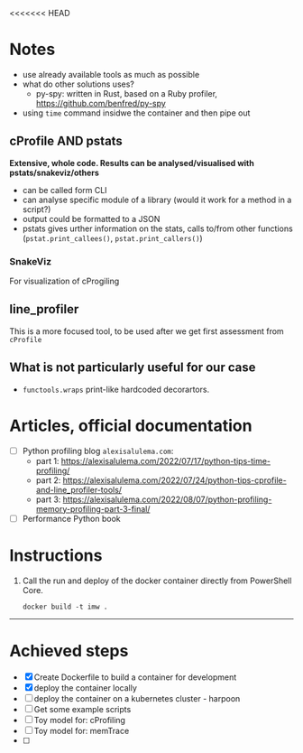 <<<<<<< HEAD
# Notes

- use already available tools as much as possible
- what do other solutions uses? 
    - py-spy: written in Rust, based on a Ruby profiler, https://github.com/benfred/py-spy
- using `time` command insidwe the container and then pipe out 

## cProfile AND pstats
**Extensive, whole code. Results can be analysed/visualised with pstats/snakeviz/others**
- can be called form CLI
- can analyse specific module of a library (would it work for a method in a script?)
- output could be formatted to a JSON 
- pstats gives urther information on the stats, calls to/from other functions (`pstat.print_callees()`, `pstat.print_callers()`)

### SnakeViz
For visualization of cProgiling

## line_profiler
This is a more focused tool, to be used after we get first assessment from `cProfile`

## What is not particularly useful for our case
- `functools.wraps` print-like hardcoded decorartors.  

# Articles, official documentation
- [ ] Python profiling blog `alexisalulema.com`:
    - part 1: https://alexisalulema.com/2022/07/17/python-tips-time-profiling/
    - part 2: https://alexisalulema.com/2022/07/24/python-tips-cprofile-and-line_profiler-tools/
    - part 3: https://alexisalulema.com/2022/08/07/python-profiling-memory-profiling-part-3-final/
- [ ] Performance Python book

# Instructions

1. Call the run and deploy of the docker container directly from PowerShell Core.
   ```pwsh
   docker build -t imw .

   ```
------------------------------------------------------------------------

# Achieved steps

- [x] Create Dockerfile to build a container for development
- [x] deploy the container locally
- [ ] deploy the container on a kubernetes cluster - harpoon
- [ ] Get some example scripts
- [ ] Toy model for: cProfiling
- [ ] Toy model for: memTrace
- [ ] 
